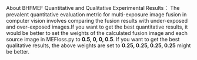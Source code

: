 About BHFMEF Quantitative and Qualitative Experimental Results：
The prevalent quantitative evaluation metric for multi-exposure image fusion in computer vision involves comparing the fusion results with under-exposed and over-exposed images.If you want to get the best quantitative results, it would be better to set the weights of the calculated fusion image and each source image in MEFloss.py to **0.5, 0, 0, 0.5**. If you want to get the best qualitative results, the above weights are set to **0.25, 0.25, 0.25, 0.25** might be better.
